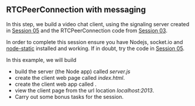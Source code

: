 ## RTCPeerConnection with messaging

In this step, we build a video chat client, using the signaling server created in [Session 05](./../../session05/lab/html/objectives.html) and the RTCPeerConnection code from [Session 03](./../../session03/lab/html/objectives.html).

In order to complete this session ensure you have Nodejs, socket.io and [node-static](https://github.com/cloudhead/node-static) installed and working. If in doubt, try the code in [Session 05](./../../session05/lab/html/objectives.html).


In this example, we will build 

- build the server (the Node app) called _server.js_
- create the client web page called _index.html_.
- create the client web app called .
- view the client page from the url location _localhost:2013_.
- Carry out some bonus tasks for the session.
